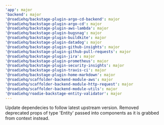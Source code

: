 ```yaml
---
'app': major
'backend': major
'@roadiehq/backstage-plugin-argo-cd-backend': major
'@roadiehq/backstage-plugin-argo-cd': major
'@roadiehq/backstage-plugin-aws-lambda': major
'@roadiehq/backstage-plugin-bugsnag': major
'@roadiehq/backstage-plugin-buildkite': major
'@roadiehq/backstage-plugin-datadog': major
'@roadiehq/backstage-plugin-github-insights': major
'@roadiehq/backstage-plugin-github-pull-requests': major
'@roadiehq/backstage-plugin-jira': major
'@roadiehq/backstage-plugin-prometheus': major
'@roadiehq/backstage-plugin-security-insights': major
'@roadiehq/backstage-plugin-travis-ci': major
'@roadiehq/backstage-plugin-home-markdown': major
'@roadiehq/scaffolder-backend-module-aws': major
'@roadiehq/scaffolder-backend-module-http-request': major
'@roadiehq/scaffolder-backend-module-utils': major
'@roadiehq/roadie-backstage-entity-validator': major
---
```


Update dependecies to follow latest upstream version. Removed deprecated props of type 'Entity' passed into components as it is grabbed from context instead.
